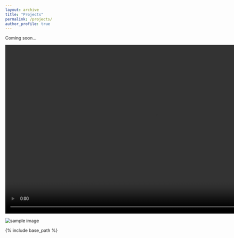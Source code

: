 ```yaml
---
layout: archive
title: "Projects"
permalink: /projects/
author_profile: true
---
```


Coming soon... 

<video src="/files/LGR_team_defense.mp4" width="960" height="540" controls preload></video>

<img src= "/images/foo-bar-identity-th.jpg" alt = "sample image">

<!-- {% if author.googlescholar %}
  You can also find my articles on <u><a href="{{author.googlescholar}}">my Google Scholar profile</a>.</u>
{% endif %} -->

{% include base_path %}

<!-- {% for post in site.publications reversed %}
  {% include archive-single.html %}
{% endfor %} -->
